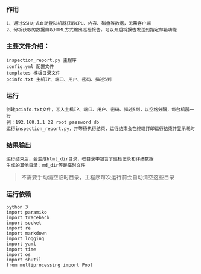 ### 作用
    1、通过SSH方式自动登陆机器获取CPU、内存、磁盘等数据，无需客户端
    2、分析获取的数据自以HTML方式输出巡检报告，可以开启将报告发送到指定邮箱功能
    
### 主要文件介绍：
    inspection_report.py 主程序
    config.yml 配置文件
    templates 模板目录文件
    pcinfo.txt 主机IP、端口、用户、密码、描述5列


### 运行
    创建pcinfo.txt文件，写入主机IP、端口、用户、密码、描述5列，以空格分隔，每台机器一行
    例：192.168.1.1 22 root password db
    运行inspection_report.py，并等待执行结束，运行结束会在终端打印运行结束并显示耗时

### 结果输出
    运行结束后，会生成html_dir目录，改目录中包含了巡检记录和详细数据
    生成的其他目录：md_dir等是临时文件

> 不需要手动清空临时目录，主程序每次运行前会自动清空这些目录

### 运行依赖
    python 3
    import paramiko
    import traceback
    import socket
    import re
    import markdown
    import logging
    import yaml
    import time
    import os
    import shutil
    from multiprocessing import Pool
    